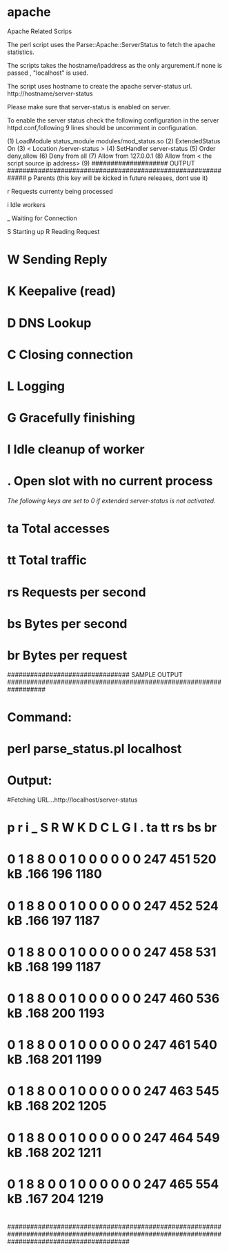 apache
======

Apache Related Scrips

The perl script uses the Parse::Apache::ServerStatus to fetch the apache statistics.

The scripts takes the hostname/ipaddress as the only argurement.if none is passed , "localhost" is used.

The script uses hostname to create the apache server-status url. http://hostname/server-status

Please make sure that server-status is enabled on server.

To enable the server status check the following configuration in the server httpd.conf,following 9 lines should be uncomment in configuration.

(1) LoadModule status_module modules/mod_status.so
(2) ExtendedStatus On
(3) < Location /server-status >
(4) SetHandler server-status
(5) Order deny,allow
(6) Deny from all
(7) Allow from 127.0.0.1
(8) Allow from < the script source ip address>
(9) </Location>
#################### OUTPUT #############################################################
p Parents (this key will be kicked in future releases, dont use it)

r Requests currenty being processed

i Idle workers

_ Waiting for Connection

S Starting up
R Reading Request
# W Sending Reply
# K Keepalive (read)
# D DNS Lookup
# C Closing connection
# L Logging
# G Gracefully finishing
# I Idle cleanup of worker
# . Open slot with no current process
###### The following keys are set to 0 if extended server-status is not activated. ########
# ta Total accesses
# tt Total traffic
# rs Requests per second
# bs Bytes per second
# br Bytes per request
################################ SAMPLE OUTPUT ##################################################################
# Command:
#
# perl parse_status.pl localhost
#
# Output:

#Fetching URL...http://localhost/server-status
#
# p r i _ S R W K D C L G I . ta tt rs bs br
# 0 1 8 8 0 0 1 0 0 0 0 0 0 247 451 520 kB .166 196 1180
# 0 1 8 8 0 0 1 0 0 0 0 0 0 247 452 524 kB .166 197 1187
# 0 1 8 8 0 0 1 0 0 0 0 0 0 247 458 531 kB .168 199 1187
# 0 1 8 8 0 0 1 0 0 0 0 0 0 247 460 536 kB .168 200 1193
# 0 1 8 8 0 0 1 0 0 0 0 0 0 247 461 540 kB .168 201 1199
# 0 1 8 8 0 0 1 0 0 0 0 0 0 247 463 545 kB .168 202 1205
# 0 1 8 8 0 0 1 0 0 0 0 0 0 247 464 549 kB .168 202 1211
# 0 1 8 8 0 0 1 0 0 0 0 0 0 247 465 554 kB .167 204 1219
#
################################################################################################################################################
